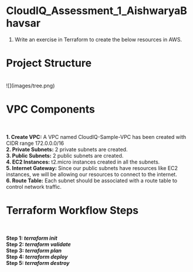 # CloudIQ_Assessment_1_AishwaryaBhavsar
1. Write an exercise in Terraform to create the below resources in AWS.

<h1>Project Structure</h1><br>
![](images/tree.png)


<h1>VPC Components</h1><br>

**1. Create VPC:** A VPC named CloudIQ-Sample-VPC has been created with CIDR range 172.0.0.0/16<br>
**2. Private Subnets:** 2 private subnets are created.<br>
**3. Public Subnets:** 2 public subnets are created.<br>
**4. EC2 Instances:** t2.micro instances created in all the subnets.<br>
**5. Internet Gateway:** Since our public subnets have resources like EC2 instances, we will be allowing our resources to connect to the internet.<br>
**6. Route Table:** Each subnet should be associated with a route table to control network traffic.<br>

<h1>Terraform Workflow Steps</h1><br>

**Step 1: _terraform init_**<br>
**Step 2: _terraform validate_**<br>
**Step 3: _terraform plan_**<br>
**Step 4: _terraform deploy_**<br>
**Step 5: _terraform destroy_**<br>

